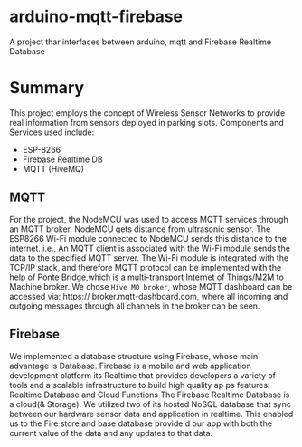 # arduino-mqtt-firebase
A project thar interfaces between arduino, mqtt and Firebase Realtime Database

# Summary
This project employs the concept of Wireless Sensor Networks to provide  real information from sensors  deployed in parking  slots. Components and Services used include:
* ESP-8266
* Firebase Realtime DB
* MQTT (HiveMQ) 

## MQTT

For the project, the NodeMCU was used to access MQTT services through an MQTT broker. NodeMCU gets distance from ultrasonic sensor. The ESP8266 Wi-Fi module connected to NodeMCU sends this distance to the internet. i.e., An MQTT client is associated with the Wi-Fi module sends the data to the specified MQTT server. The Wi-Fi module is integrated with the TCP/IP stack, and therefore MQTT protocol can be implemented with the help of Ponte Bridge,which is a multi-transport Internet of Things/M2M to Machine broker.
We chose `Hive MQ broker`, whose MQTT dashboard can be accessed via: https:// broker.mqtt-dashboard.com, where all incoming and outgoing messages through all channels in the broker can be seen. 

## Firebase

We implemented a  database  structure  using  Firebase, whose  main  advantage  is Database. Firebase  is a mobile and  web application development platform its Realtime that provides developers a variety  of tools and a  scalable  infrastructure  to build high quality  ap ps features: Realtime  Database and Cloud Functions The  Firebase  Realtime  Database  is a  cloud(&  Storage). We  utilized two of  its hosted  NoSQL  database  that sync  between our hardware sensor data and  application in realtime. This enabled us to the  Fire store  and base  database provide d our app with both the  current value of  the  data and  any  updates to  that data.
